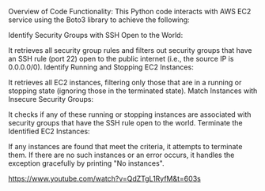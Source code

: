 Overview of Code Functionality:
This Python code interacts with AWS EC2 service using the Boto3 library to achieve the following:

Identify Security Groups with SSH Open to the World:

It retrieves all security group rules and filters out security groups that have an SSH rule (port 22) open to the public internet (i.e., the source IP is 0.0.0.0/0).
Identify Running and Stopping EC2 Instances:

It retrieves all EC2 instances, filtering only those that are in a running or stopping state (ignoring those in the terminated state).
Match Instances with Insecure Security Groups:

It checks if any of these running or stopping instances are associated with security groups that have the SSH rule open to the world.
Terminate the Identified EC2 Instances:

If any instances are found that meet the criteria, it attempts to terminate them. If there are no such instances or an error occurs, it handles the exception gracefully by printing "No instances".

https://www.youtube.com/watch?v=QdZTgL1RyfM&t=603s

